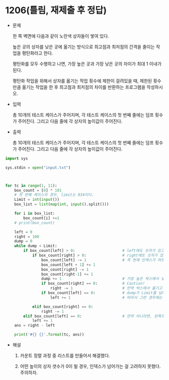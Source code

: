 # 1206(틀림, 재제출  후 정답)

- 문제

  한 쪽 벽면에 다음과 같이 노란색 상자들이 쌓여 있다.

  높은 곳의 상자를 낮은 곳에 옮기는 방식으로 최고점과 최저점의 간격을 줄이는 작업을 평탄화라고 한다.

  평탄화를 모두 수행하고 나면, 가장 높은 곳과 가장 낮은 곳의 차이가 최대 1 이내가 된다.

  평탄화 작업을 위해서 상자를 옮기는 작업 횟수에 제한이 걸려있을 때, 제한된 횟수만큼 옮기는 작업을 한 후 최고점과 최저점의 차이를 반환하는 프로그램을 작성하시오.

- 입력

  총 10개의 테스트 케이스가 주어지며, 각 테스트 케이스의 첫 번째 줄에는 덤프 횟수가 주어진다. 그리고 다음 줄에 각 상자의 높이값이 주어진다.

- 출력

  총 10개의 테스트 케이스가 주어지며, 각 테스트 케이스의 첫 번째 줄에는 덤프 횟수가 주어진다. 그리고 다음 줄에 각 상자의 높이값이 주어진다.

```python
import sys

sys.stdin = open("input.txt")



for tc in range(1, 11):
    box_count = [0] * 101
    # 첫 번째 케이스의 경우, limit는 834이다.
    Limit = int(input())
    box_list = list(map(int, input().split()))

    for i in box_list:
        box_count[i] +=1
    # print(box_count)

    left = 0
    right = 100
    dump = 0
    while dump < Limit:
        if box_count[left] > 0:                     # left에도 숫자가 있고
            if box_count[right] > 0:                # right에도 숫자가 있는 경우
                box_count[left] -= 1                # 즉 현재 인덱스가 머무르는 곳이 최고높이와 최저높이라면,
                box_count[left + 1] += 1
                box_count[right] -= 1
                box_count[right-1] += 1
                dump += 1                           # 가장 높은 박스에서 낮은 박스로 옮겨주고 덤프횟수 +1을 해준다.
                if box_count[right] == 0:           # Caution!
                    right -= 1                      # 만약 박스에서 옮기고 나서 어떤 높이를 가진 박스 개수가 0이 되었을 때,
                if box_count[left] == 0:            # dump가 Limit를 넘어버리면 인덱스가 옮겨지지 않고 출력되어 버린다.
                    left += 1                       # 따라서 그런 경우에는 직접 인덱스를 옮겨줘야 한다.

            elif box_count[right] == 0:
                right -= 1
        elif box_count[left] == 0:                  # 만약 아니라면, 왼쪽과 오른쪽을 한 단계씩 좁혀서 다시 시행한다.
            left += 1
    ans = right - left

    print('#{} {}'.format(tc, ans))


```

- 해설

  1) 카운트 정렬 과정 중 리스트를 만들어서 해결했다.

  2) 어떤 높이의 상자 갯수가 0이 될 경우, 인덱스가 넘어가는 걸 고려하지 못했다. 주의하자.